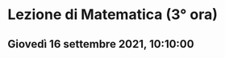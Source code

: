 # Lezione di Matematica (3° ora) 
## Giovedì 16 settembre 2021, 10:10:00


<!--stackedit_data:
eyJoaXN0b3J5IjpbLTk1MTQyMTQxM119
-->